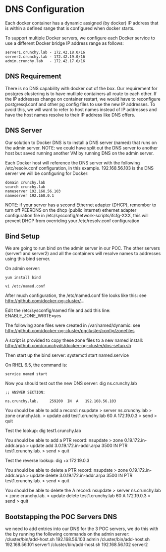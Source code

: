 
DNS Configuration
==================

Each docker container has a dynamic assigned (by docker) IP address
that is within a defined range that is configured when docker starts.

To support multiple Docker servers, we configure each Docker service
to use a different Docker bridge IP address range as follows:

	server1.crunchy.lab - 172.42.18.0/16
	server2.crunchy.lab - 172.42.19.0/16
	admin.crunchy.lab   - 172.42.17.0/16

DNS Requirement
---------------

There is no DNS capability with docker out of the box.  Our requirement
for postgres clustering is to have mutliple containers all route to
each other.  If the IP addresses change on container restart, we
would have to reconfigure postgresql.conf and other pg config files
to use the new IP addresses.  To avoid this, we will want to refer
to host names instead of IP addresses and have the host names resolve
to their IP address like DNS offers.

DNS Server
----------

Our solution to Docker DNS is to install a DNS server (named) that runs 
on the admin server.  NOTE: we could have split out the DNS server to another
host but saved running another VM by running DNS on the admin server.

Each Docker host will reference the DNS server with the following
/etc/resolv.conf configuration, in this example. 192.168.56.103 is
the DNS server we will be configuring for Docker:

	domain crunchy.lab
	search crunchy.lab
	nameserver 192.168.56.103
	nameserver 192.168.0.1

NOTE:  if your server has a second Ethernet adapter (DHCP), remember to 
turn off PEERDNS on the dhcp (public internet) ethernet adapter 
configuration file in /etc/sysconfig/network-scripts/ifcfg-XXX, this will
prevent DHCP from overriding your /etc/resolv.conf configuration

Bind Setup
----------------

We are going to run bind on the admin server in our POC.  The other
servers (server1 and server2) and all the containers will resolve
names to addresses using this bind server.

On admin server:

	yum install bind

	vi /etc/named.conf

After much configuration, the /etc/named.conf file looks like this:
	see http://github.com/docker-pg-cluster/...

Edit the /etc/sysconfig/named file and add this line:
	ENABLE_ZONE_WRITE=yes

The following zone files were created in /var/named/dynamic:
	see http://github.com/docker-pg-cluster/pgcluster/config/zonefiles

A script is provided to copy these zone files to a new named install:
	http://github.com/crunchyds/docker-pg-cluster/dns-setup.sh

Then start up the bind server:
	systemctl start named.service

On RHEL 6.5, the command is:
	
	service named start

Now you should test out the new DNS server:
	dig ns.crunchy.lab

	;; ANSWER SECTION:

	ns.crunchy.lab.		259200	IN	A	192.168.56.103


You should be able to add a record:
	nsupdate 
	> server ns.crunchy.lab
	> zone crunchy.lab.
	> update add test1.crunchy.lab 60 A 172.19.0.3
	> send
	> quit

Test the lookup:
	dig test1.crunchy.lab

You should be able to add a PTR record:
	nsupdate 
	> zone  0.19.172.in-addr.arpa
	> update add 3.0.19.172.in-addr.arpa 3500 IN PTR test1.crunchy.lab.
	> send
	> quit

Test the reverse lookup:
	dig +x 172.19.0.3	

You should be able to delete a PTR record:
	nsupdate
	> zone  0.19.172.in-addr.arpa
	> update delete 3.0.19.172.in-addr.arpa 3500 IN PTR test1.crunchy.lab.
	> send
	> quit

You should be able to delete the A record:
	nsupdate 
	> server ns.crunchy.lab
	> zone crunchy.lab.
	> update delete test1.crunchy.lab 60 A 172.19.0.3
	> send
	> quit
	

Bootstapping the POC Servers DNS
-------------------------------
we need to add entries into our DNS for the 3 POC servers, we do this with
the by running the following commands on the admin server:
	/cluster/bin/add-host.sh 192.168.56.103 admin
	/cluster/bin/add-host.sh 192.168.56.101 server1
	/cluster/bin/add-host.sh 192.168.56.102 server2
